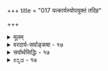 +++
title = "017 यत्कार्यस्योपयुक्तं तदिह"

+++
<details><summary>मूलम्</summary>

यत्कार्यस्योपयुक्तं तदिह भवतु नः किं परेणेति चेन्न ज्ञानादेरुद्भवे तद्विषयनियमनेऽप्यर्थनादिन्द्रियादेः ।  
नित्यं ज्ञानं विभोस्तन्न नियतविषयं तेन नान्यार्थनं चेन्नानित्यस्यैव दृष्टेस्तव कथमजसंयोगभङ्गोऽन्यथा स्यात् ॥ १७ ॥
</details>

<details><summary>वरदार्य-सर्वाङ्कषा - १७</summary>

ननु 'अयं पटः कर्तृजम्यः, कार्यत्वात्, घटवत्' इत्यनुमानेनाजातकर्तृकस्य पटस्य घटदृष्टान्तेन कर्तृजन्यत्वसाधनं सर्वसंमतम् । अत्र घटदृष्टान्तकथनमात्रेण किं कुलालो घटकर्ता सिद्ध्येत् ? यदि हठादिष्टापत्तिरुच्यते, तर्हि – 'एतद्भटः कर्तृजन्यः, कार्यत्वात्, तद्घटवत्' इत्यज्ञातकर्तृके घटे सकर्तृकत्वानुमानं सर्वानुभवसिद्धम् । अत्र ‘कर्तृजन्यत्वम्' कृतिजन्यत्वमात्रमेवानुमानेन सिद्ध्येत्, न तु तद्घटहेतुभूतकुलालगतं वस्त्रभूषणादिकमपि, एषां घटकारणवर्गेऽननुप्रवेशात् । तद्वत् प्रकृतेऽपि कार्यसामान्यं प्रति कृतित्वेनैव कारणत्वात्, कृतिजन्यत्वमात्रमनुमानेन सिद्ध्येत्, न तु शरीरादिकमपीति शङ्कते - यदित्यादि । कार्यस्य यत् **उपयुक्तम्** =अत्यन्तमावश्यकम्, **तत्** = तावन्मात्रम् **इह** = प्रकृतेऽपि **भवतु** = सिद्ध्यतु; **परेण** = इतरेण कार्यानुपयोगिना धर्मेण **नः** = अस्माकम् **किम्** = किं फलम् । एवञ्च घटादिदृष्टान्तेन कर्तृजन्यत्वमात्रमनुमानेन सिद्ध्येत्, न तु शरीरजन्यत्वादिकम् इति चेत् — **न** = नैतद्युक्तम् । कुतः ? **ज्ञानादेः** = ज्ञानेच्छाप्रयत्नानाम् **उद्भवे** = उत्पत्तौ तद्विषयनियमने **तस्य** = ज्ञानस्य **विषयनियमने** = विषयव्यवस्थापने **इन्द्रियादेरपि** = इन्द्रियाणाम्, तदाश्रयतया शरीरादेरपि **अर्थनात्** =अपेक्षणात् । अतः जगत्कर्तुः शरीरेन्द्रियादिकमप्यनेनानुमानेन सिद्धयेदेवं । ईश्वरानुमानेन जगत्कर्तुः कस्यचित्सिद्धावपि, तावता वेदप्रामाण्यं कथं सिद्ध्येत् ? इत्याक्षेपे, त एवं वदन्ति - अनुमानेन सिद्ध्यन्नीश्वरः तदनुगुणसामर्थ्यवानेव सिद्ध्येत् । जगत्कर्ता नाम, तदनुगुणप्रयत्नवान् । प्रयत्नश्च इच्छाधीनः, इच्छा च ज्ञानाधीना । जानाति, इच्छति, यतत इत्येव सर्वत्र क्रमः । न च कृञ् धातोः प्रयत्नमात्रार्थकत्वेन कर्तृत्वमपि कृतिमत्त्वमात्रमेवेति ज्ञनेच्छयोः कथं सिद्धिः इति वाच्यम्, धातोस्तावन्मात्रार्थकत्वेऽपि, लोके 'बुद्धिपूर्वककारी' ‘अबिद्धिपूर्वककारी' इति कर्तृत्वे द्वैविध्यदर्शनात्, धर्मशास्त्रेष्वपि तयोस्तारतम्यस्य, तत्प्रयुक्तप्रायश्चित्तभेदस्य दर्शनात्, ज्ञानेच्छायत्नवानेव कर्ता लोके, शास्त्रे च विवक्षितः । अत एव घटादिकर्तृत्वं तदुपादानगोचरापरोक्षज्ञानचिकीर्षाकृतिमत्त्वमेव कर्तृत्त्वमुच्यते । एवञ्च जगत्कर्तृत्वमपि जगद्विषयकोपादानादिगोचरज्ञानेच्छाकृतिमत्त्वमेव । जगद्विषयकसर्वज्ञानवानेव जगत्कर्तेतीश्वरस्य सर्वज्ञत्वसिद्धिः । ततश्चेश्वरसाधकानुमानेनैव सर्वज्ञः सत्यसङ्कल्पः, जगत्स्रष्टा सिद्ध्यति । धर्मिण ईश्वरस्य **ग्राहकम्** =साधकम् यत् **प्रमाणम्** = ईश्वरानुमानम्, तेनैवानुमानेन तदनुगुणज्ञनादिधर्मवानेव **धर्मी** = ईश्वरस्सिद्ध्यतीति 

391 

नित्यं ज्ञानं विभोस्तन्न नियतविषयं तेन नान्यार्थनं चेत् 

नानित्यस्यैव दृष्टेस्तव कथमजसंयोगभङ्गोऽन्यथा स्यात् ॥17॥ 



सर्वज्ञत्वादिकं धर्मिग्राहकानुमानेनैव सिद्ध्यतीति वदन्ति । यथा वह्नेः धर्मिणो ग्राहकं त्वगिन्द्रियमेव, वह्निगतम् उष्णस्पर्शादिधर्ममपि गृह्णाति । एवञ्चेश्वरानुमानेन जगत्स्रष्टुस्सिद्धौ सर्वज्ञत्वस्यापि तेनैव सिद्ध्या, सर्वज्ञेनेश्वरेण प्रणीतत्वाद्वेदस्य प्रामाण्यसिद्धिः । न च बुद्धकपिलयोरपि सर्वज्ञत्वप्रसिद्ध्या तदीयागमानामपि प्रामाण्यप्रसङ्गः इति शङ्खयम्; तयोर्जगत्स्रष्टृत्वस्य तैरप्यनङ्गीकारेण तयोः सर्वज्ञत्वस्यापेक्षिकत्वेन निरुपाधिकसर्वज्ञत्वाभावात् । अत्रैवमाचार्यैर्दूषणमुच्यते - यदि जगत्कर्तृत्वोपयोगितया सर्वज्ञत्वसिद्धिः, तर्हि ज्ञानं प्रति कारणतया शरीरेन्द्रियादिकमपि तस्यावश्यकम् । यदि शरीरं विनापि ज्ञानं स्यात्, तर्हि ज्ञानमन्तरा इच्छापि स्यात्, इच्छामन्तरापि प्रयत्नः स्यादिति तेनानुमानेन न सर्वज्ञत्वसिद्धिः । न च लोके यद्विषयकः प्रयत्नः, तद्विषयिणीच्छा आवश्यकी । एवं यद्विषयिणीच्छा तद्वषयकं ज्ञानं च भवति । अतः प्रयत्ने विषयसिद्ध्यर्थं ज्ञानेच्छे अनिवार्ये इति वाच्यम्, एवं सति ज्ञानं प्रति शरीरेन्द्रियादीनामपि आवश्यकत्वमपि लोके दृश्यत इति तेषामपि सिद्धिरावश्यकी । एवं शरीरार्थं कर्माप्यावश्यकमिति ईश्वरः कर्मपरवश एवानुमानेन सिद्धयेदिति ॥ 

I 

1 

ननु लोके ज्ञानं सर्वं क्षणद्वयमात्रावस्थायि, ईश्वरीयं ज्ञानं तु न तथा । सृष्टिस्थितिसंहारादिकार्याणां सार्वदिकत्वेन तस्य ज्ञानमपि सार्वदिकमिति ईश्वरस्य ज्ञानं नित्यमावश्यकम् । अत एव तदर्थं शरीरेन्द्रियाद्यपेक्षापि नास्तीति नेश्वरस्य शरीरादिसिद्धिरिति शङ्कते - नित्यमित्यादि । **विभोः** = जगत्स्रष्टुरीश्वरस्य ज्ञानं नित्यम्, अतश्शरीराद्यपेक्षा नास्ति । ज्ञानस्य नित्यत्वेऽपि तत्र विषयभानार्थं कारणापेक्षा स्यादित्यत्र - **तत्** = तच्च ज्ञानम् न **नियतविषयम्** = व्यवस्थितविषयकं न, किन्तु सर्वविषयकम् स्वतस्सर्वज्ञत्वादीश्वस्य । **तेन** = एवं सदा सर्वविषयकत्वेन नित्यत्वेन च **अन्यार्थनम्** = अन्यापेक्षा न इति चेत्; एतन्निराकरोति । कुत इति चेत्अनित्यस्यैव **दृष्टेः** = ज्ञानस्य सर्वस्याप्यनित्यस्यैव दर्शनात् । घटादिदृष्टान्तेन हीश्वरानुमानप्रयोगः । लोके कुत्रापि नित्यज्ञानस्याभावात्, लोकदृष्टान्तेन सिद्ध्यत् ज्ञानं कथं वा नित्यं स्यात् ? लोके दृष्टान्ते दृष्टं सर्वं तथैवाङ्गीकर्तव्यमिति नियमो नास्ति । न हि 'चन्द्र इव मुखम्' इत्यादौ चन्द्रगताह्लादकरत्वातिरिक्तं किञ्चिदपि मुखे आपाद्यते इत्यत्राह - तवेत्यादि । **अन्यथा** = लोकदृष्टव्यतिक्रमे तव **अजसंयोगभङ्गः** = नित्यसंयोगनिराकरणं कथं स्यात् ? संयोगसामान्यस्य लोकेऽनित्यत्वेनैव दर्शनात्, विभुद्वयसंयोगाङ्गीकारे तस्य नित्यत्वप्रसङ्गात् विभुद्वयसंयोगो नाङ्गीक्रियत इति हि तव मतम् । लोके सर्वस्यापि ज्ञानस्यानित्यतयैव दर्शनेऽपि, ईश्वरीयं ज्ञानं नित्यमिति यथाङ्गीक्रियते; तथैव लोके संयोगसामान्यस्यानित्यतया दर्शनेऽपि विभुद्वयसंयोगो नित्य इत्यङ्गीकारे को विरोधः ? यद्यङ्गीक्रियते, तर्ह्यभयमप्यङ्गीक्रियताम्, लोकानुसारात् । अथवोभयमपि निराक्रियताम् । ईश्वरज्ञामं नित्यमङ्गीकृत्य, संयोगः परं कुत्रचित् नित्यो नाङ्गीक्रियत इति न सर्वथा युक्तिसहम् ॥ 

ननु लोकदृष्टिमात्रान्नानित्यं ज्ञानमीश्वरस्य, जगत्कारणत्वस्य सार्वदिकत्वात्तद्धेतुभूतं ज्ञानं सार्वदिकमन्तरा कारणत्वानुपपत्तेरिति धर्मिग्राहकमानेनैव नित्यज्ञानसिद्धिः । एवं विभुद्वयसंयोगानङ्गीकरणमपि न 



392 

[ ईश्वरानुमानेन न सर्वज्ञस्सिद्ध्येत्] 

163. किं वा धीच्छे गृहीते? विषयनियतये ते हि यत्नोऽत्र नेच्छेत् 

निर्हेतुस्तत्प्रमेष्टा भवतु विषयवानेष तद्वत् स्वतस्ते । 

। 

पारिभाषिकम्, किन्तु क्रियाजन्य एव संयोग सर्वत्र । यत्र कुत्रचिच्छाखादौ यदा चलनात्मिका क्रिया भवति, तदा पूर्वदेशाद्विभागः, देशान्तरप्राप्तिश्च सर्वामुभवसिद्धा । प्राप्तिरेव संयोगपदार्थः । परिमितेष्वेव चलनसंभवात्, विभुषु चलनासंभवाच्च क्रियाया अप्रसक्त्या संयोगः क्व भवेत् ? अयि भोः ! नैयायिकानाम् आकाशः, कालः, दिक्, आत्मानस्सर्वे इत्येते विभवः पदार्था अनन्ताः । एते सर्वेऽपि एकस्मिन्प्रदेशे व्याप्यैव तिष्ठेरन् । अन्यथा हि विभुत्वभङ्गः । एवमेकत्रैव वर्तमानानामेषां परस्परं संबन्ध एव नास्तीति कथं घटताम् ? संबन्धस्यावश्यकत्वे; न समवायः, तेषां परस्परमयुतसिद्धत्वाभावात् । अयुतसिद्धयोः खलु समवायः । 

। द्रव्ययोस्तु संयोग एव । अतश्च विभुद्वयसंयोगोऽनिवार्य एवेति चेत्, अयि भो ब्रह्मन् ! ब्रह्मवादिना त्वया लौकिकघटपटादिविषयकचर्चायां नावतर्तव्यमासीत् । एवं मर्यादामतीत्य विवदन्तं त्वां पृच्छामः - भवन्मते एकस्मिन्नेव घटादौ रूपरसगन्धस्पर्शादयो बहवो गुणा वर्तन्त एव किल । एकदेशावच्छेदेन वर्तमानानामेषां परस्परं सम्बन्ध आवश्यकः किल । धर्मिणा घटेन साकं तु समवायो वा, अपृथक्सिद्धिर्वा भवतु कामम् । धर्माणामेषां परस्परं कस्संबन्ध उच्यताम् ! किं कुर्मः ! परस्परसंबन्धे परस्परं साङ्कर्यं स्यादिति न कश्चनेति चेत्, एकत्रैव वर्तन्ते, अथापि परस्परमसंबद्धा इति चेत्, तर्हि विभवोऽपि पदार्थास्तथैव तिष्ठन्तु । आः ! स्मृतम् ! स्वरूपं संबन्धस्तेषां स्यात्; तर्हि विभुष्वपि स एव स्मर्यतां कामम् ! का हानिः ? तचार्यैः कथमुक्तम् ? भवादृशानां श्रद्धाजडानां पीडात आत्मानं रिरक्षयिषवस्ते समयविशेषे यत्किञ्चिद्भूयुः । तत्तथैव गृह्यते चेत्, आकाशस्य चाक्षुषत्वसमर्थनमपि तथैव स्यात् । किं न तर्ह्याकाशश्चाक्षुषः ? कोऽयं संभ्रमः ? न किञ्चिदपहीनं तावता, समाश्वसिहि! तत्प्रकरणे परीक्षतं सर्वम् । उच्यते किल 'गुरोस्तु शापः शिष्यः स्यात्' इत्यादि । पुनः पुनः पठ्यताम् ॥ १७ ॥
</details>

<details><summary>सर्वार्थसिद्धिः - १७</summary>

यत्कार्यस्योपयुक्तं तदिह भवतु नः किं परेणेति चेन्न  
ज्ञानादेरुद्भवे तद्विषयनियमनेऽप्यर्थनादिन्द्रियादेः ।  
नित्यं ज्ञानं विभोस्तन्न नियतविषयं तेन नान्यार्थनं चे-  
न्नानित्यस्यैव दृष्टेस्तव कथमजसंयोगभङ्गोऽन्यथा स्यात् ॥ १७ ॥  
ननु कार्योत्पत्तौ कर्तुर्ज्ञानचिकीर्षाप्रयत्नमात्रमुपयुज्यते, देहादेः कार्यव्यापकत्वादर्शनात् कार्यविशेषे तदुपयोगो दृष्ट इति चेत्, यत्र दृष्टस्तत्र तथाऽस्तु, न सर्वत्र; अतिप्रसङ्गादित्यभिप्रायेण शङ्कते - यदिति ॥ उपयुक्तं - ज्ञानचिकीर्षादिकम् । परेण -कार्योत्पत्त्यनुपयुक्तेनेत्यर्थः । अनुपयोगो दुर्वच इत्यभिप्रायेणाह - नेति । तत्साधयति -ज्ञानादेरिति । सपक्षव्याप्तप्रकारेण पक्षेऽपि कर्तुर्ज्ञानादिना कार्येण भवितव्यम्, ततस्तत्कारणतया कार्यकरणकर्मादियोगोऽपि दुस्त्यजः । प्रयत्नस्य विषयनियमश्चिकीर्षया; तस्याश्च प्रियाप्रियप्राप्तिपरिहारव्यापारकारणेन तावद्बुद्ध्या, सा च तत्तत्सामग्रीनियतविषयेति विषयनियमे स्थिते सामग्रीशून्यं ज्ञानं कथं सविषयम्? निर्विषये च तस्मिन् किं चिकीर्षेत? अचिकीर्षुश्च कुतः प्रयतेत? ननु कार्यस्यैव सामग्र्यपेक्षणम्, नित्यस्य तु स्वतस्सर्वविषयस्योत्पत्तिविषयनियत्योरभावात् किं साभग्र्येति शङ्कते - नित्यमिति । त्रय्यन्तिनामिव नित्यज्ञानसिद्धावेतद्वक्तव्यं नान्यथेति स्थापयितुमाह - नेति । अहेतुकं ज्ञानं किं दृष्टमुत कल्पितम्? नाद्यः, असिद्धेः; न द्वितीयः, दृष्टविजातीयकॢप्त्ययोगादित्यभिप्रायेणाह - अनित्यस्येति । तादृशज्ञानकॢप्तौ परस्येष्टविरोधमाह - तवेति । मूर्तवद्द्रव्यत्वादिना विभूनां विभुना संयोगे कल्प्यमाने संयोगकारणानामन्यतरकर्मोभयकर्मसंयोगानामसंभवात्तन्निषेधः कृतः, तथेहापि विज्ञानकारणानामिन्द्रियलिङ्गादीनामभावात्तदभावः स्यात् । नित्यत्वान्नैरपेक्ष्यमजसंयोगेऽपि सुवचम् । विभूनां मिथस्संयोगाभावे न किंचित्साधकमिति चेन्नित्यज्ञानाभावेऽपि किम्? अस्मदाद्यशक्यकार्यानुत्पत्तिप्रसङ्ग इति चेत्; न, कारणान्तरैरेव तदुत्पत्त्युपपत्तेः । कर्तृनिरपेक्षैः कारणान्तरैः कार्योत्पत्तिर्न दृष्टेति चेत्, अन्यत्रादृष्टाऽप्यत्र तथा स्यात्, प्रध्वंसस्येव निमित्तमात्रजन्यत्वम् । वरं हि कल्पितस्य ज्ञानादेः कारणनैरपेक्ष्यकल्पनात् सिद्धस्य हेतुवर्गस्य क्वचित् कर्तृनैरपेक्ष्याङ्गीकारः अजसंयोगस्वीकारो वेति; स्वीक्रियतां का हानिरिति चेत्, सिद्धान्तहानिरिति ॥ १७ ॥
</details>


<details><summary>ಕನ್ನಡ - १७</summary>

हिन्दॆ हेळिद आक्षेपक्कॆ नैयायिकरु हेळिरुव परिहारवन्नु प्रद र्शिसि निराकरिसुत्तारॆ -कार्यस्य यत् उपयुक्तं, तत् इह नः भवतु, किं परेण?-'पृथिव्यादिकं, सकर्तकं, कार्यत्वात् घटवत्' ऎम्ब अनुमानदिन्द पृथिव्यादि कार्यगळ रचनॆगॆ बेकाद ज्ञान शक्तादि गळु मात्र प्रकृत पक्षवाद ईश्वरनल्लि सिद्धिसबहुदे हॊरतु प्रकृत कार्यक्कॆ सम्बन्धविल्लद कर्मवश्यत्वादिगळु सिद्धिसलु साध्यविल्ल. कार्यरचनॆगॆ बेकागिरुवुदु ज्ञान शक्तादिगळे हॊरतु, कर्मवल्ल. कर्त ऎन्दरॆ 'प्रयत्नवान्' ऎन्दु मात्रवे अर्थ. प्रयत्न ज्ञानजन्य- 

♡ 

श्लोक 17] 

नायकसर 

189 

नित्यं ज्ञानं विभोस्तन नियतविषयं तेन नान्यार्थनं चेत् नानित्यव दृस्तव कथमजसंयोगभङ्गोs न्यथा स्यात् ॥ ज्ञानक्कॆ कर्म कारणवल्ल. आदुदरिन्द इष्टु मात्रवे ईश्वरनिगॆ सिद्धिसु वुदे हॊरतु, कर्मवश्यत्व सिद्धिसुवन्तिल्ल. 

इति चेन्न, ज्ञानादे उद्भवे, विषयनियमनेs पि इ यादेः अर्थनात्-हीगॆन्दरॆ, इदु सरियल्ल. एतक्कॆन्दरॆ-प्रयत्नक्कॆ कारणवागि ज्ञान हेगॆ आवश्यकवो, हागॆये ज्ञानक्कॆ इन्द्रिय, अदक्कॆ आश्रयवागि देह, इदक्कॆल्ला मूलकारणवागि कर्म- ऎल्लवू आव श्यकवाद्दरिन्द आ अनुमानदिन्द इवॆल्लवू सिद्धिसले बेकु. इल्लदिल्लरॆ प्रयत्नक्किन्तलू अतिरिक्तवागि ज्ञानवू सिद्धिसलारदु. 

विभोः ज्ञानं नित्यं, तत् न नियतविषयं, तेन अन्या र्थनं न चेत् - परमात्मन ज्ञान नित्य, मत्तु कॆलवस्तुविषयकवागदे सर्वविषयकवाद्दरिन्द ज्ञानद उत्पत्तिगागलि विषय सम्बन्धक्कागलि कारण वागि इन्द्रियादिगळ अपेक्षॆ बरुवुदिल्लवॆन्दरॆ-न, अनित्यन दृष्टि इदु सरियल्ल. लोकदल्लि ऎल्लू इन्तह नित्यवाद, सर्वविषयकवाद ज्ञानवन्नु यारू ऎन्दू अरियदिरुवुदरिन्द व्याप्तिग्रहण कालदल्लि ई अंश तोरलु साध्यविल्लद कारण लोकानुभव विरुद्धवागि नित्य वाद ज्ञानादिगळू आ अनुमानदिन्द सिद्धिसलु साध्यविल्ल. 

अन्यथा तन अजसंयोगभङ्गः कथं स्यात्-लोकानुभव विरुद्धवादुदन्नू अनुमानबलदिन्द साधिसुवुदादरॆ; नित्यसंयोग वन्नु नीवु हेगॆ निराकरिसिद्धीरि? विभुद्रव्य नित्यवाद्दरिन्द अवुगळ संयोगवू नित्यवागबेकागुत्तदॆ. लोकदल्लि कण्डुबरुव संयोग वॆल्लवू अनित्यवागिये इरुवुदरिन्द, नित्यवाद संयोग इरलु साध्यविल्ल. सम्बन्ध नित्यवादरॆ अदु समवायवॆन्दॆनिसिकॊळ्ळ बेकागुत्तदॆ. अवयवा वयविविभागविल्लद ऎरडु द्रव्यगळिगॆ समवाय सम्बन्ध बरलु साध्यविल्ल ऎम्बुदे अदन्नॊप्पदिरलु कारण. लोक विरुद्धवादुदन्नू अनुमान दिन्द साधिसलु शक्यवादरॆ, नित्य संयोगवन्नॊप्पुवुदरल्लू तप्प इल्लवॆन्दागुवुदु. आद्दरिन्द परमात्मनिगॆ कर्मवश्यतॆ सिद्धिसुवुदनि वार्य. इल्लदिद्दरॆ प्रयत्न मात्र सिद्धिसुवुदे हॊरतु ज्ञान मत्तु इच्छॆ आ अनुमानदिन्द सिद्धिसुवन्तिल्ल ॥ १७ ।
</details>



